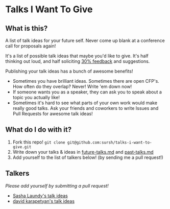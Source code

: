 # Talks I Want To Give

## What is this?

A list of talk ideas for your future self. Never come up blank at a conference call for proposals again! 

It's a list of possible talk ideas that maybe you'd like to give. It's half thinking out loud, and half soliciting [30% feedback](http://blog.42floors.com/thirty-percent-feedback/) and suggestions. 

Publishing your talk ideas has a bunch of awesome benefits! 

- Sometimes you have brilliant ideas. Sometimes there are open CFP's. How often do they overlap? Never! Write 'em down now!
- If someone wants you as a speaker, they can ask you to speak about a topic you actually like! 
- Sometimes it's hard to see what parts of your own work would make really good talks. Ask your friends and coworkers to write Issues and Pull Requests for awesome talk ideas!

## What do I do with it?

1. Fork this repo! `git clone git@github.com:sursh/talks-i-want-to-give.git` 
2. Write down your talks & ideas in [future-talks.md](future-talks.md) and [past-talks.md](past-talks.md)
2. Add yourself to the list of talkers below! (by sending me a pull request!)

## Talkers

_Please add yourself by submitting a pull request!_

- [Sasha Laundy's talk ideas](https://github.com/sursh/sasha-talks-i-want-to-give)
- [david karapetyan's talk ideas](https://github.com/davidk01/talks-i-want-to-give/)
